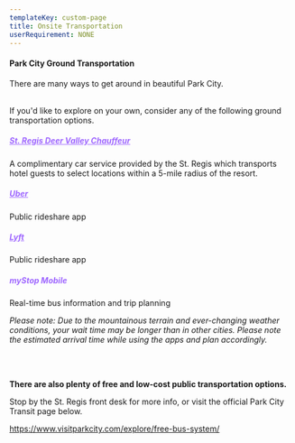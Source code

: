 ```yaml
---
templateKey: custom-page
title: Onsite Transportation
userRequirement: NONE
---
```

#### Park City Ground Transportation

There are many ways to get around in beautiful Park City. <br>

<br>If you'd like to explore on your own, consider any of the following ground transportation options.

##### <a href="https://apps.apple.com/ee/app/st-regis-deer-valley-chauffeur/id1592569976" target="_blank" style="color: #9e66ff">St. Regis Deer Valley Chauffeur</p></a>

A complimentary car service provided by the St. Regis which transports hotel guests to select locations within a 5-mile radius of the resort. 

##### <a href="https://www.uber.com" style="color: #9e66ff">Uber</a></p>

Public rideshare app

##### <a href="https://ride.lyft.com/?entrypoint=lyftcom" p style="color: #9e66ff">Lyft</a></p>

Public rideshare app

##### <p style="color: #9e66ff">myStop Mobile</p>

Real-time bus information and trip planning 

*Please note: Due to the mountainous terrain and ever-changing weather conditions, your wait time may be longer than in other cities. Please note the estimated arrival time while using the apps and plan accordingly.* 

*<br><br>*

**There are also plenty of free and low-cost public transportation options.** 

Stop by the St. Regis front desk for more info, or visit the official Park City Transit page below. 

<a href="https://www.visitparkcity.com/explore/free-bus-system/" target="_blank" style="color:#9e66ff">https://www.visitparkcity.com/explore/free-bus-system/</a><p>